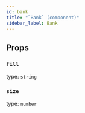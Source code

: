 ```yaml
---
id: bank
title: "`Bank` (component)"
sidebar_label: Bank
---
```



Props
-----

### `fill`

type: `string`


### `size`

type: `number`


